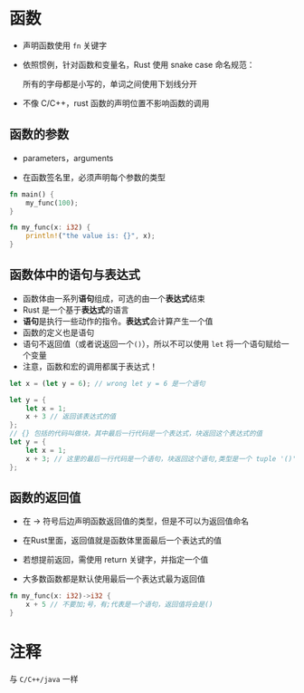 # 函数

- 声明函数使用 `fn` 关键字

- 依照惯例，针对函数和变量名，Rust 使用 snake case 命名规范：

    所有的字母都是小写的，单词之间使用下划线分开

- 不像 C/C++，rust 函数的声明位置不影响函数的调用

## 函数的参数

-  parameters，arguments

- 在函数签名里，必须声明每个参数的类型

```rust
fn main() {
    my_func(100);
}

fn my_func(x: i32) {
    println!("the value is: {}", x);
}
```

## 函数体中的语句与表达式

- 函数体由一系列**语句**组成，可选的由一个**表达式**结束
- Rust 是一个基于**表达式**的语言
- **语句**是执行一些动作的指令。**表达式**会计算产生一个值
- 函数的定义也是语句
- 语句不返回值（或者说返回一个`()`），所以不可以使用 `let` 将一个语句赋给一个变量
- 注意，函数和宏的调用都属于表达式！

```rust
let x = (let y = 6); // wrong let y = 6 是一个语句

let y = {
    let x = 1;
    x + 3 // 返回该表达式的值
};
// {} 包括的代码叫做块，其中最后一行代码是一个表达式，块返回这个表达式的值
let y = {
    let x = 1;
    x + 3; // 这里的最后一行代码是一个语句，块返回这个语句,类型是一个 tuple '()'
};
```

## 函数的返回值

- 在 -> 符号后边声明函数返回值的类型，但是不可以为返回值命名

- 在Rust里面，返回值就是函数体里面最后一个表达式的值

- 若想提前返回，需使用 return 关键字，并指定一个值

- 大多数函数都是默认使用最后一个表达式最为返回值

```rust
fn my_func(x: i32)->i32 {
    x + 5 // 不要加;号，有;代表是一个语句，返回值将会是()
}
```

# 注释

与 `C/C++/java` 一样

